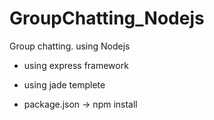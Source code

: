 # GroupChatting_Nodejs
Group chatting. using Nodejs

- using express framework
- using jade templete

- package.json -> npm install
